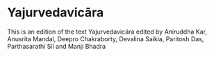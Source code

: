 ﻿# Yajurvedavicāra
This is an edition of the text Yajurvedavicāra edited by Aniruddha Kar, Anusrita Mandal, Deepro Chakraborty, Devalina Saikia, Paritosh Das, Parthasarathi Sil and Manji Bhadra
